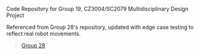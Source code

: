 Code Repository for Group 19, CZ3004/SC2079 Multidisciplinary Design Project

Referenced from Group 28's repository, updated with edge case testing to reflect real robot movements.
> [Group 28](https://github.com/CZ3004-Group-28)

